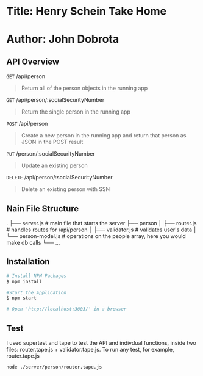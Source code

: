 # Title: Henry Schein Take Home

# Author: John Dobrota

## API Overview

`GET` /api/person

> Return all of the person objects in the running app

`GET` /api/person/:socialSecurityNumber

> Return the single person in the running app

`POST` /api/person

> Create a new person in the running app and return that person as JSON in the POST result

`PUT` /person/:socialSecurityNumber

> Update an existing person

`DELETE` /api/person/:socialSecurityNumber

> Delete an existing person with SSN

## Nain File Structure

.
├── server.js # main file that starts the server
├── person
│ ├── router.js # handles routes for /api/person
│ ├── validator.js # validates user's data
│ └── person-model.js # operations on the people array, here you would make db calls
└── ...

## Installation

```bash
# Install NPM Packages
$ npm install

#Start the Application
$ npm start

# Open 'http://localhost:3003/' in a browser

```

## Test

I used supertest and tape to test the API and indivdual functions, inside two files: router.tape.js + validator.tape.js.
To run any test, for example, router.tape.js

```bash
node ./server/person/router.tape.js
```
